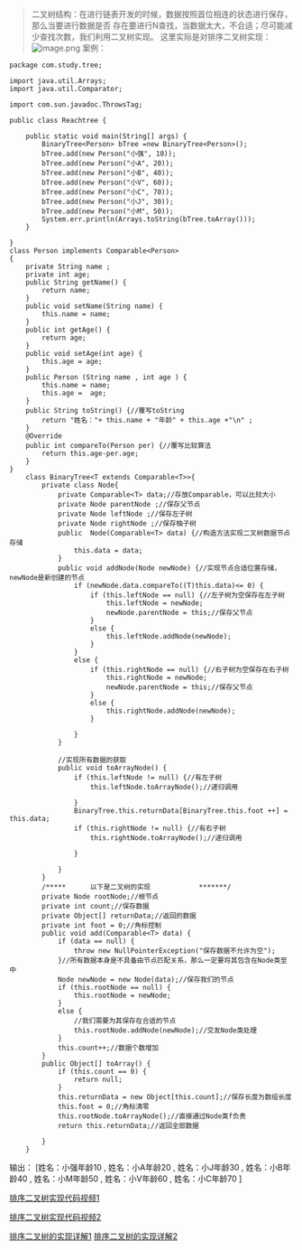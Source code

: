 >二叉树结构：在进行链表开发的时候，数据按照首位相连的状态进行保存，那么当要进行数据是否 存在要进行N查找，当数据太大，不合适；尽可能减少查找次数，我们利用二叉树实现。
这里实际是对排序二叉树实现：
![image.png](https://upload-images.jianshu.io/upload_images/14935748-fe1ffc464e4c73e0.png?imageMogr2/auto-orient/strip%7CimageView2/2/w/1240)
案例：
```
package com.study.tree;

import java.util.Arrays;
import java.util.Comparator;

import com.sun.javadoc.ThrowsTag;

public class Reachtree {

	public static void main(String[] args) {
		BinaryTree<Person> bTree =new BinaryTree<Person>();
		bTree.add(new Person("小强", 10));
		bTree.add(new Person("小A", 20));
		bTree.add(new Person("小B", 40));
		bTree.add(new Person("小V", 60));
		bTree.add(new Person("小C", 70));
		bTree.add(new Person("小J", 30));
		bTree.add(new Person("小M", 50));
		System.err.println(Arrays.toString(bTree.toArray()));
	}

}
class Person implements Comparable<Person>
{
	private String name ;
	private int age;
	public String getName() {
		return name;
	}
	public void setName(String name) {
		this.name = name;
	}
	public int getAge() {
		return age;
	}
	public void setAge(int age) {
		this.age = age;
	}
	public Person (String name , int age ) {
		this.name = name;
		this.age =  age;
	}
	public String toString() {//覆写toString
		return "姓名："+ this.name + "年龄" + this.age +"\n" ;
	}
	@Override
	public int compareTo(Person per) {//覆写比较算法
		return this.age-per.age;
	}
}
	class BinaryTree<T extends Comparable<T>>{
		private class Node{
			private Comparable<T> data;//存放Comparable，可以比较大小
			private Node parentNode ;//保存父节点
			private Node leftNode ;//保存左子树
			private Node rightNode ;//保存柚子树
			public  Node(Comparable<T> data) {//构造方法实现二叉树数据节点存储
				this.data = data;
			}
			public void addNode(Node newNode) {//实现节点合适位置存储，newNode是新创建的节点
				if (newNode.data.compareTo((T)this.data)<= 0) {
					if (this.leftNode == null) {//左子树为空保存在左子树
						this.leftNode = newNode;
						newNode.parentNode = this;//保存父节点
					}
					else {
						this.leftNode.addNode(newNode);
					}
				}
				else {
					if (this.rightNode == null) {//右子树为空保存在右子树
						this.rightNode = newNode;
						newNode.parentNode = this;//保存父节点
					}
					else {
						this.rightNode.addNode(newNode);
					}	
					
				}
			}
			
			//实现所有数据的获取
			public void toArrayNode() {
				if (this.leftNode != null) {//有左子树
					this.leftNode.toArrayNode();//递归调用
					
				}
				BinaryTree.this.returnData[BinaryTree.this.foot ++] = this.data;
				if (this.rightNode != null) {//有右子树
					this.rightNode.toArrayNode();//递归调用
					
				}
				
			}
		}
		/*****      以下是二叉树的实现            *******/
		private Node rootNode;//根节点
		private int count;//保存数据
		private Object[] returnData;//返回的数据
		private int foot = 0;//角标控制
		public void add(Comparable<T> data) {
			if (data == null) {
				throw new NullPointerException("保存数据不允许为空");
			}//所有数据本身是不具备由节点匹配关系，那么一定要将其包含在Node类至中
			Node newNode = new Node(data);//保存我们的节点
			if (this.rootNode == null) {
				this.rootNode = newNode;
			}
			else {
				//我们需要为其保存在合适的节点
				this.rootNode.addNode(newNode);//交友Node类处理
			}
			this.count++;//数据个数增加
		}
		public Object[] toArray() {
			if (this.count == 0) {
				return null;
			}
			this.returnData = new Object[this.count];//保存长度为数组长度
			this.foot = 0;//角标清零
			this.rootNode.toArrayNode();//直接通过Node类f负责
			return this.returnData;//返回全部数据
			
		}
	}

```
输出：
[姓名：小强年龄10
, 姓名：小A年龄20
, 姓名：小J年龄30
, 姓名：小B年龄40
, 姓名：小M年龄50
, 姓名：小V年龄60
, 姓名：小C年龄70
]

[排序二叉树实现代码视频1](https://edu.aliyun.com/lesson_1012_9033?spm=5176.10731542.0.0.1629d290NNexkM#_9033)

[排序二叉树实现代码视频2](https://edu.aliyun.com/lesson_1012_9034?spm=5176.10731542.0.0.57c6d2900Aqiu1#_9034)

[排序二叉树的实现详解1](https://blog.csdn.net/seagal890/article/details/79772239)
[排序二叉树的实现详解2](https://www.cnblogs.com/lishanlei/p/10707796.html)


